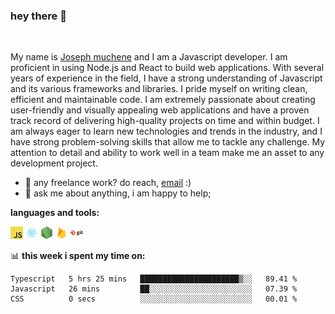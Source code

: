 ### hey there  👋

<br />

My name is [Joseph muchene](https://roaring-praline-58ccdc.netlify.app/) and I am a Javascript developer. I am proficient in using Node.js and React to build web applications. With several years of experience in the field, I have a strong understanding of Javascript and its various frameworks and libraries. I pride myself on writing clean, efficient and maintainable code. I am extremely passionate about creating user-friendly and visually appealing web applications and have a proven track record of delivering high-quality projects on time and within budget. I am always eager to learn new technologies and trends in the industry, and I have strong problem-solving skills that allow me to tackle any challenge. My attention to detail and ability to work well in a team make me an asset to any development project.

  
- 💼 any freelance work? do reach, [email](mailto:ngugimuchene@gmail.com) :)
- 💬 ask me about anything, i am happy to help;

**languages and tools:**  

<code><img height="20" src="https://raw.githubusercontent.com/github/explore/80688e429a7d4ef2fca1e82350fe8e3517d3494d/topics/javascript/javascript.png"></code>
<code><img height="20" src="https://raw.githubusercontent.com/github/explore/80688e429a7d4ef2fca1e82350fe8e3517d3494d/topics/react/react.png"></code>
<code><img height="20" src="https://raw.githubusercontent.com/github/explore/80688e429a7d4ef2fca1e82350fe8e3517d3494d/topics/nodejs/nodejs.png"></code>
<code><img height="20" src="https://raw.githubusercontent.com/github/explore/80688e429a7d4ef2fca1e82350fe8e3517d3494d/topics/firebase/firebase.png"></code>
<code><img height="20" src="https://raw.githubusercontent.com/github/explore/80688e429a7d4ef2fca1e82350fe8e3517d3494d/topics/git/git.png"></code>

📊 **this week i spent my time on:**
<!--START_SECTION:waka-->

```text
Typescript   5 hrs 25 mins   ██████████████████████▒░░   89.41 %
Javascript   26 mins         ██░░░░░░░░░░░░░░░░░░░░░░░   07.39 %
CSS          0 secs          ░░░░░░░░░░░░░░░░░░░░░░░░░   00.01 %
```






